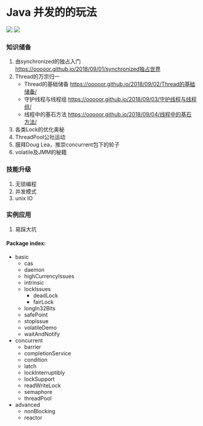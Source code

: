 # Java 并发的的玩法

![](https://img.shields.io/badge/notes-v1.0.1-519dd9.svg) ![](https://img.shields.io/badge/language-java-orange.svg)

### 知识储备

1. 由synchronized的独占入门 https://ooooor.github.io/2018/09/01/synchronized独占世界
2. Thread的万宗归一
   - Thread的基础储备 https://ooooor.github.io/2018/09/02/Thread的基础储备/
   - 守护线程与线程组 https://ooooor.github.io/2018/09/03/守护线程与线程组/
   - 线程中的基石方法 https://ooooor.github.io/2018/09/04/线程中的基石方法/
3. 各类Lock的优化奥秘
4. ThreadPool公社运动
5. 膜拜Doug Lea，推崇concurrent包下的轮子
6. volatile及JMM的秘籍

### 技能升级

1. 无锁编程
2. 并发模式
3. unix IO

### 实例应用

1. 易踩大坑

#### Package index:

- basic
  - cas
  - daemon
  - highCurrencyIssues
  - intrinsic
  - lockIssues
    - deadLock
    - fairLock
  - longIn32Bits
  - safePoint
  - stopIssue
  - volatileDemo
  - waitAndNotify
- concurrent
  - barrier
  - completionService
  - condition
  - latch
  - lockInterruptibly
  - lockSupport
  - readWriteLock
  - semaphore
  - threadPool
- advanced
  - nonBlocking
  - reactor



